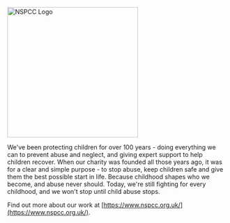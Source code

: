 <img src="https://nspcc-tech.github.io/.github/assets/imgs/nspcc_logo_white_stroke.svg" alt="NSPCC Logo" width=300>

We've been protecting children for over 100 years - doing everything we can to prevent abuse and neglect, and giving expert support to help children recover. 
When our charity was founded all those years ago, it was for a clear and simple purpose - to stop abuse, keep children safe and give them the best possible 
start in life. Because childhood shapes who we become, and abuse never should. Today, we're still fighting for every childhood, and we won't stop until 
child abuse stops.

Find out more about our work at [https://www.nspcc.org.uk/](https://www.nspcc.org.uk/).
